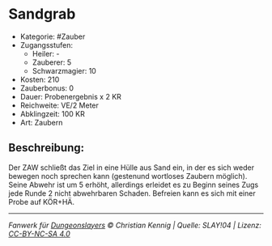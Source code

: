 # Sandgrab

- Kategorie: #Zauber
- Zugangsstufen:
  - Heiler: -
  - Zauberer: 5
  - Schwarzmagier: 10
- Kosten: 210
- Zauberbonus: 0
- Dauer: Probenergebnis x 2 KR
- Reichweite: VE/2 Meter
- Abklingzeit: 100 KR
- Art: Zaubern

## Beschreibung:

Der ZAW schließt das Ziel in eine Hülle aus Sand ein, in der es sich weder bewegen noch sprechen kann (gestenund wortloses Zaubern möglich). Seine Abwehr ist um 5 erhöht, allerdings erleidet es zu Beginn seines Zugs jede Runde 2 nicht abwehrbaren Schaden. Befreien kann es sich mit einer Probe auf KÖR+HÄ.

---

_Fanwerk für [Dungeonslayers](https://www.dungeonslayers.net/) © Christian Kennig | Quelle: SLAY!04 | Lizenz: [CC-BY-NC-SA 4.0](https://creativecommons.org/licenses/by-nc-sa/4.0/deed.de)_

